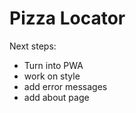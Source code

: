 # Pizza Locator

Next steps:

- Turn into PWA
- work on style
- add error messages
- add about page
